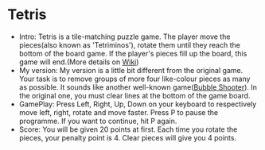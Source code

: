 # Tetris
* Intro: Tetris is a tile-matching puzzle game. The player move the pieces(also known as 'Tetriminos'), rotate them until they reach the bottom of the board game. If the player's pieces fill up the board, this game will end.(More details on [Wiki](https://en.wikipedia.org/wiki/Tetris))
* My version: My version is a little bit different from the original game. Your task is to  remove groups of more four like-colour pieces as many as possible. It sounds like another well-known game([Bubble Shooter](https://en.wikipedia.org/wiki/Bubble_Shooter)). In the original one, you must clear lines at the bottom of the game board.   
* GamePlay: Press Left, Right, Up, Down on your keyboard to respectively move left, right, rotate and move faster. Press P to pause the programme. If you want to continue, hit P again.
* Score: You will be given 20 points at first. Each time you rotate the pieces, your penalty point is 4. Clear pieces will give you 4 points.  

